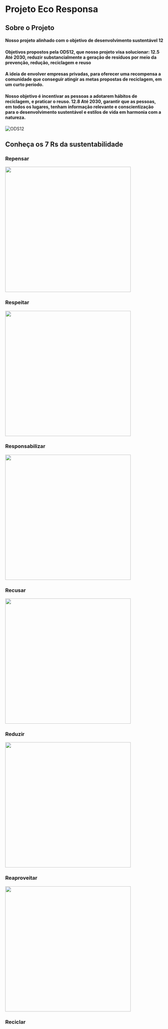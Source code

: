 #  Projeto Eco Responsa
## Sobre o Projeto

#### Nosso projeto alinhado com o objetivo de desenvolvimento sustentável 12
#### Objetivos propostos pela ODS12, que nosso projeto visa solucionar: 12.5 Até 2030, reduzir substancialmente a geração de resíduos por meio da prevenção, redução, reciclagem e reuso 
#### A ideia de envolver empresas privadas, para oferecer uma recompensa a comunidade que conseguir atingir as metas propostas de reciclagem, em um curto período.
#### Nosso objetivo é incentivar as pessoas a adotarem hábitos de reciclagem, e praticar o reuso.  12.8 Até 2030, garantir que as pessoas, em todos os lugares, tenham informação relevante e conscientização para o desenvolvimento sustentável e estilos de vida em harmonia com a natureza.


![ODS12](https://user-images.githubusercontent.com/89874723/145495248-b9ee89c3-1d24-47ff-9e54-ea8e0eaa1322.png)


## Conheça os 7 Rs da sustentabilidade 
### Repensar

<img src = "https://user-images.githubusercontent.com/89874723/145495488-cace411d-7e43-41a3-a74c-6ad7e93beeb8.png" width = "400px" height = "400px"/>



### Respeitar

<img src = "https://user-images.githubusercontent.com/89874723/145495490-3f01acfc-f43d-4399-808e-2d7f15378ef3.png" width = "400px" height = "400px"/>


###  Responsabilizar

<img src = "https://user-images.githubusercontent.com/89874723/145495492-36e3cfb3-665f-4ffe-90de-862b10dd27e9.png" width = "400px" height = "400px"/>



### Recusar

<img src = "https://user-images.githubusercontent.com/89874723/145495499-1d8bad22-2ce0-40b4-b323-59f51e557c60.png" width = "400px" height = "400px"/>


### Reduzir

<img src = "https://user-images.githubusercontent.com/89874723/145495504-fd11b0b0-e869-4542-976c-a9258a7e43b1.png" width = "400px" height = "400px"/>


### Reaproveitar

<img src = "https://user-images.githubusercontent.com/89874723/145495508-c9d80fab-c825-4017-943d-81dab02b3149.png" width = "400px" height = "400px"/>


### Reciclar


